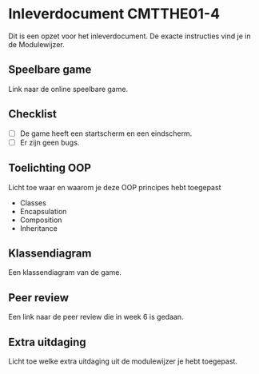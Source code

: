# Inleverdocument CMTTHE01-4

Dit is een opzet voor het inleverdocument. De exacte instructies vind je in de Modulewijzer.

## Speelbare game

Link naar de online speelbare game.

## Checklist

- [ ] De game heeft een startscherm en een eindscherm.
- [ ] Er zijn geen bugs.

## Toelichting OOP 

Licht toe waar en waarom je deze OOP principes hebt toegepast

- Classes
- Encapsulation 
- Composition
- Inheritance

## Klassendiagram

Een klassendiagram van de game.

## Peer review

Een link naar de peer review die in week 6 is gedaan.

## Extra uitdaging

Licht toe welke extra uitdaging uit de modulewijzer je hebt toegepast.